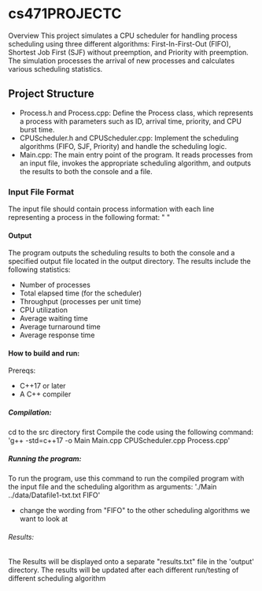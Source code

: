 # cs471PROJECTC
Overview
This project simulates a CPU scheduler for handling process scheduling using three different algorithms: First-In-First-Out (FIFO), Shortest Job First (SJF) without preemption, and Priority with preemption. The simulation processes the arrival of new processes and calculates various scheduling statistics.

## Project Structure
* Process.h and Process.cpp: Define the Process class, which represents a process with parameters such as ID, arrival time, priority, and CPU burst time.
* CPUScheduler.h and CPUScheduler.cpp: Implement the scheduling algorithms (FIFO, SJF, Priority) and handle the scheduling logic.
* Main.cpp: The main entry point of the program. It reads processes from an input file, invokes the appropriate scheduling algorithm, and outputs the results to both the console and a file.

### Input File Format
The input file should contain process information with each line representing a process in the following format:
"<Arrival Time> <CPU Burst Time> <Priority>"

#### Output
The program outputs the scheduling results to both the console and a specified output file located in the output directory. The results include the following statistics:

-  Number of processes
- Total elapsed time (for the scheduler)
- Throughput (processes per unit time)
- CPU utilization
- Average waiting time
- Average turnaround time
- Average response time

#### How to build and run:
Prereqs: 
- C++17 or later
- A C++ compiler

##### Compilation:
cd to the src directory first
Compile the code using the following command:
'g++ -std=c++17 -o Main Main.cpp CPUScheduler.cpp Process.cpp'

##### Running the program:
To run the program, use this command to run the compiled program with the input file and the scheduling algorithm as arguments: 
'./Main ../data/Datafile1-txt.txt FIFO'
- change the wording from "FIFO" to the other scheduling algorithms we want to look at

###### Results:
The Results will be displayed onto a separate "results.txt" file in the 'output' directory. The results will be updated after each different run/testing of different scheduling algorithm
